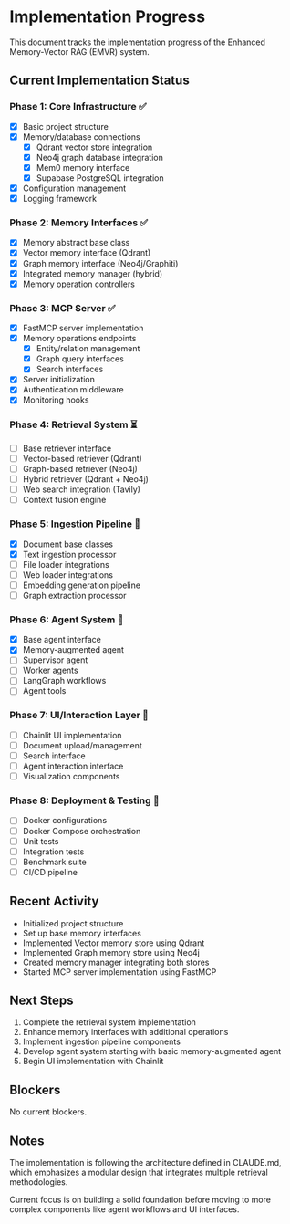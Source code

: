 # Implementation Progress

This document tracks the implementation progress of the Enhanced Memory-Vector RAG (EMVR) system.

## Current Implementation Status

### Phase 1: Core Infrastructure ✅

- [x] Basic project structure
- [x] Memory/database connections
  - [x] Qdrant vector store integration
  - [x] Neo4j graph database integration
  - [x] Mem0 memory interface
  - [x] Supabase PostgreSQL integration
- [x] Configuration management
- [x] Logging framework

### Phase 2: Memory Interfaces ✅

- [x] Memory abstract base class
- [x] Vector memory interface (Qdrant)
- [x] Graph memory interface (Neo4j/Graphiti)
- [x] Integrated memory manager (hybrid)
- [x] Memory operation controllers

### Phase 3: MCP Server ✅

- [x] FastMCP server implementation
- [x] Memory operations endpoints
  - [x] Entity/relation management
  - [x] Graph query interfaces
  - [x] Search interfaces
- [x] Server initialization
- [x] Authentication middleware
- [x] Monitoring hooks

### Phase 4: Retrieval System ⏳

- [ ] Base retriever interface
- [ ] Vector-based retriever (Qdrant)
- [ ] Graph-based retriever (Neo4j)
- [ ] Hybrid retriever (Qdrant + Neo4j)
- [ ] Web search integration (Tavily)
- [ ] Context fusion engine

### Phase 5: Ingestion Pipeline 🔄

- [x] Document base classes
- [x] Text ingestion processor
- [ ] File loader integrations
- [ ] Web loader integrations
- [ ] Embedding generation pipeline
- [ ] Graph extraction processor

### Phase 6: Agent System 🔄

- [x] Base agent interface
- [x] Memory-augmented agent
- [ ] Supervisor agent
- [ ] Worker agents
- [ ] LangGraph workflows
- [ ] Agent tools

### Phase 7: UI/Interaction Layer 🔄

- [ ] Chainlit UI implementation
- [ ] Document upload/management
- [ ] Search interface
- [ ] Agent interaction interface
- [ ] Visualization components

### Phase 8: Deployment & Testing 🔄

- [ ] Docker configurations
- [ ] Docker Compose orchestration
- [ ] Unit tests
- [ ] Integration tests
- [ ] Benchmark suite
- [ ] CI/CD pipeline

## Recent Activity

- Initialized project structure
- Set up base memory interfaces
- Implemented Vector memory store using Qdrant
- Implemented Graph memory store using Neo4j
- Created memory manager integrating both stores
- Started MCP server implementation using FastMCP

## Next Steps

1. Complete the retrieval system implementation
2. Enhance memory interfaces with additional operations
3. Implement ingestion pipeline components
4. Develop agent system starting with basic memory-augmented agent
5. Begin UI implementation with Chainlit

## Blockers

No current blockers.

## Notes

The implementation is following the architecture defined in CLAUDE.md, which emphasizes a modular design that integrates multiple retrieval methodologies.

Current focus is on building a solid foundation before moving to more complex components like agent workflows and UI interfaces.